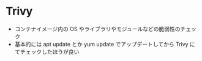 # Trivy

+ コンテナイメージ内の OS やライブラリやモジュールなどの脆弱性のチェック
+ 基本的には apt update とか yum update でアップデートしてから Trivy にてチェックしたほうが良い
